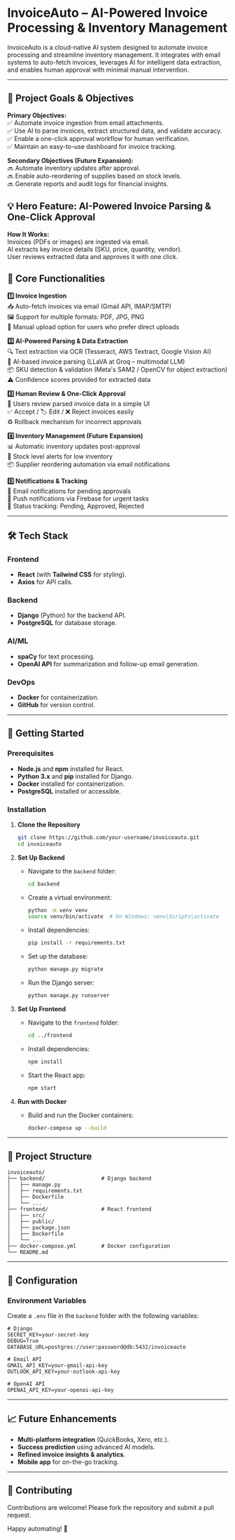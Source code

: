 # **InvoiceAuto – AI-Powered Invoice Processing & Inventory Management**  

InvoiceAuto is a cloud-native AI system designed to automate invoice processing and streamline inventory management. It integrates with email systems to auto-fetch invoices, leverages AI for intelligent data extraction, and enables human approval with minimal manual intervention.

---

## **🚀 Project Goals & Objectives**  
**Primary Objectives:**  
✅ Automate invoice ingestion from email attachments.  
✅ Use AI to parse invoices, extract structured data, and validate accuracy.  
✅ Enable a one-click approval workflow for human verification.  
✅ Maintain an easy-to-use dashboard for invoice tracking.  

**Secondary Objectives (Future Expansion):**  
🔜 Automate inventory updates after approval.  
🔜 Enable auto-reordering of supplies based on stock levels.  
🔜 Generate reports and audit logs for financial insights.

## **💡 Hero Feature: AI-Powered Invoice Parsing & One-Click Approval**  
**How It Works:**  
Invoices (PDFs or images) are ingested via email.  
AI extracts key invoice details (SKU, price, quantity, vendor).  
User reviews extracted data and approves it with one click.

## **📌 Core Functionalities**  
**1️⃣ Invoice Ingestion**  
📥 Auto-fetch invoices via email (Gmail API, IMAP/SMTP)  
🖼️ Support for multiple formats: PDF, JPG, PNG  
📝 Manual upload option for users who prefer direct uploads  

**2️⃣ AI-Powered Parsing & Data Extraction**  
🔍 Text extraction via OCR (Tesseract, AWS Textract, Google Vision AI)  
🧠 AI-based invoice parsing (LLaVA at Groq – multimodal LLM)  
📦 SKU detection & validation (Meta's SAM2 / OpenCV for object extraction)  
⚠️ Confidence scores provided for extracted data  

**3️⃣ Human Review & One-Click Approval**  
👀 Users review parsed invoice data in a simple UI  
✅ Accept / 🏷️ Edit / ❌ Reject invoices easily  
♻️ Rollback mechanism for incorrect approvals  

**4️⃣ Inventory Management (Future Expansion)**  
📊 Automatic inventory updates post-approval  
🔔 Stock level alerts for low inventory  
📦 Supplier reordering automation via email notifications  

**5️⃣ Notifications & Tracking**  
📩 Email notifications for pending approvals  
🔔 Push notifications via Firebase for urgent tasks  
📜 Status tracking: Pending, Approved, Rejected  

---

## **🛠️ Tech Stack**  

### **Frontend**  
- **React** (with **Tailwind CSS** for styling).  
- **Axios** for API calls.  

### **Backend**  
- **Django** (Python) for the backend API.  
- **PostgreSQL** for database storage.  

### **AI/ML**  
- **spaCy** for text processing.  
- **OpenAI API** for summarization and follow-up email generation.  

### **DevOps**  
- **Docker** for containerization.  
- **GitHub** for version control.  

---

## **🚀 Getting Started**  

### **Prerequisites**  
- **Node.js** and **npm** installed for React.  
- **Python 3.x** and **pip** installed for Django.  
- **Docker** installed for containerization.  
- **PostgreSQL** installed or accessible.  

### **Installation**  

1. **Clone the Repository**  
   ```bash  
   git clone https://github.com/your-username/invoiceauto.git  
   cd invoiceauto  
   ```  

2. **Set Up Backend**  
   - Navigate to the `backend` folder:  
     ```bash  
     cd backend  
     ```  
   - Create a virtual environment:  
     ```bash  
     python -m venv venv  
     source venv/bin/activate  # On Windows: venv\Scripts\activate  
     ```  
   - Install dependencies:  
     ```bash  
     pip install -r requirements.txt  
     ```  
   - Set up the database:  
     ```bash  
     python manage.py migrate  
     ```  
   - Run the Django server:  
     ```bash  
     python manage.py runserver  
     ```  

3. **Set Up Frontend**  
   - Navigate to the `frontend` folder:  
     ```bash  
     cd ../frontend  
     ```  
   - Install dependencies:  
     ```bash  
     npm install  
     ```  
   - Start the React app:  
     ```bash  
     npm start  
     ```  

4. **Run with Docker**  
   - Build and run the Docker containers:  
     ```bash  
     docker-compose up --build  
     ```  

---

## **📂 Project Structure**  

```  
invoiceauto/  
├── backend/                  # Django backend  
│   ├── manage.py  
│   ├── requirements.txt  
│   ├── Dockerfile  
│   └── ...  
├── frontend/                 # React frontend  
│   ├── src/  
│   ├── public/  
│   ├── package.json  
│   ├── Dockerfile  
│   └── ...  
├── docker-compose.yml        # Docker configuration  
└── README.md  
```  

---

## **🔧 Configuration**  

### **Environment Variables**  
Create a `.env` file in the `backend` folder with the following variables:  

```  
# Django  
SECRET_KEY=your-secret-key  
DEBUG=True  
DATABASE_URL=postgres://user:password@db:5432/invoiceauto  

# Email API  
GMAIL_API_KEY=your-gmail-api-key  
OUTLOOK_API_KEY=your-outlook-api-key  

# OpenAI API  
OPENAI_API_KEY=your-openai-api-key  
```  

---

## **📈 Future Enhancements**  
- **Multi-platform integration** (QuickBooks, Xero, etc.).  
- **Success prediction** using advanced AI models.  
- **Refined invoice insights & analytics**.  
- **Mobile app** for on-the-go tracking.  

---

## **🙏 Contributing**  
Contributions are welcome! Please fork the repository and submit a pull request.  

Happy automating! 🚀